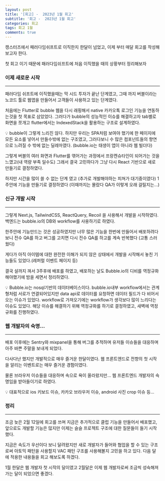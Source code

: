 ```yaml
---
layout: post
title: '[회고] -  2023년 1월 회고'
subtitle: '회고 -  2023년 1월 회고'
categories: 회고
tags: 회고 1월
comments: true
---
```


캥스터즈에서 패러다임쉬프트로 이직한지 한달이 넘었고, 이제 부터 매달 회고를 작성해보고자 한다. 

첫 회고 이기 때문에 패러다임쉬프트에 처음 이직했을 때의 상황부터 정리해보자

### 이제  새로운 시작

---

패러다임 쉬프트에 이직했을때는 막 시드 투자가 끝난 단계였고, 그때 까지 버블이라는 노코드 툴로 웹앱을 만들어서 고객들이 사용하고 있는 단계였다.

처음에는 Flutter로 bubble 웹을 다시 래핑해서 native 카카오톡 로그인 기능을 연동하는것을 첫 목표로 삼았었다. 그러다가 bubble의 성능적인 이슈를 해결하고자 tab별로 화면을 쪼개고 flutter에서는 IndexedStack을 활용하는 구조로 설계하였다.

<aside>
💡 bubble이 그렇게 느리진 않다. 하지만 우리는 SPA처럼 보여야 했기에 한 페이지에 모든 요소를 넣어서 만들수밖에 없는 구조였고, 그러다보니 수 많은 컴포넌트들의 향연으로 느려질 수 밖에 없는 딜레마였다. (bubble.io는 태생이 앱이 아니라 웹 빌더다)
</aside>

그렇게 버블의 여러 화면과 Flutter를 엮어가는 과정에서 프랑켄슈타인이 되어가는 것을 느꼈고(내 역량 부족 일수도) 그래서 결국 고민하다가 그냥 다시 React 기반으로 새로 만들기로 결정하였다.

하지만 시간을 많이 쓸 수 없는 단계 였고 (추가로 개발해야하는 피쳐가 대기중이였다) 1주안에 기능을 만들기로 결정하였다 (이때까지는 몰랐다 QA가 이렇게 오래 걸릴지는…)

### 신규 개발 시작

---

그렇게 Next.js, TailwindCSS, ReactQuery, Recoil 을 사용해서 개발을 시작하였다. 
백엔드는 bubble.io의 DB와 workflow를 사용하기로 하였다.

한주안에 기능만드는 것은 성공하였지만 너무 많은 기능을 한번에 만들어서 배포하려다 보니 전수 QA를 하고 버그를 고치면 다시 전수 QA를 하고를 계속 반복했다 (고통 스러웠다)

게다가 아직 아이템에 대한 완전한 이해가 되지 않은 상태에서 개발을 시작해서 놓친 기능들도 있었다.(레퍼럴 이벤트 페이지 등)

결국 설까지 껴서 3주후에 배포를 하였고, 배포하는 날도 Bubble.io의 디비를 역정규화 해야했기에 밤을 세면서 정리하였다.

<aside>
💡 Bubble.io는 nosql기반의 데이터베이스이다. bubble.io내부 workflow에서는 관계형처럼 서로가 연결되어있지만 data api로 데이터를 요청하면 데이터 필드가 다 비어서 오는 이슈가 있었다.
workflow로 가져오기에는 workflow가 생각보다 많이 느리다는 이슈도 있었다.
해당 이슈를 해결하기 위해 역정규화를 하기로 결정하였고, 새벽에 역정규화를 진행하였다.

</aside>

### 웹 개발자의 숙명…

---

배포 이후에는 Sentry와 mixpanel을 통해 버그를 추적하며 유저들 이슈들을 대응하며 아주 바쁜 주말을 보내게 되었다.

다사다난 했지만 개발적으로 매우 즐거운 한달이였다.
웹 프론트엔드로 전향의 첫 시작을 알리는 이벤트로는 매우 즐거운 경험이였다.

물론 브라우저 이슈들을 대응하며 속으로 욕이 올라왔지만… 웹 프론트엔드 개발자의 숙명임을 받아들이기로 하였다.

<aside>
💡 대표적으로 ios 키보드 이슈, 카카오 브라우저 이슈, android 사진 crop 이슈 등…

</aside>

### 정리

---

조금 늦은 2월 12일에 회고를 쓰며 지금은 추가적으로 클럽 기능을 만들어서 배포했고, 앞으로도 개발할 기능은 많지만 이제는 슬슬 프로젝트 구조에 대한 질문들이 들기 시작했다.

지금은 속도가 우선이다 보니 달려왔지만 새로 개발자가 들어와 협업을 할 수 있는 구조로써 아토믹 패턴을 사용할지 VAC 패턴 구조를 사용해볼지 고민을 하고 있다. 다음 달에 적용한 내용들을 회고 해보도록 하겠다.

1월 한달은 웹 개발자 첫 시작의 달이였고 2월달은 이제 웹 개발자로써 조금씩 성숙해져가는 달이 되었으면 좋겠다.